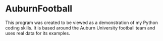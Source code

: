 # AuburnFootball
This program was created to be viewed as a demonstration of my Python coding skills. 
It is based around the Auburn University football team and uses real data for its examples.
